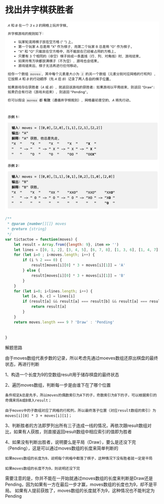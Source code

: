 # 找出井字棋获胜者

![mahua](./井字棋.jpeg)

```js
/**
 * @param {number[][]} moves
 * @return {string}
 */
var tictactoe = function(moves) {
    let result = Array.from({length: 9}, item => '')
    let lines = [[0, 1, 2], [3, 4, 5], [6, 7, 8], [1, 3, 6], [1, 4, 7], [2, 5, 8], [0, 4, 8], [2, 4, 6]]
    for (let i=0 ; i<moves.length; i++) {
        if (i % 2 === 0) {
            result[moves[i][0] * 3 + moves[i][1]] = 'A'
        } else {
            result[moves[i][0] * 3 + moves[i][1]] = 'B'
        }
    }
    for (let i=0; i<lines.length; i++) {
        let [a, b, c] = lines[i]
        if (result[a] && result[a] === result[b] && result[a] === result[c]) {
            return result[a]
        }
    }
    return moves.length === 9 ? 'Draw' : 'Pending'
    
    
}
```

解题思路

由于moves数组代表步数的记录，所以考虑先通过moeves数组还原出棋盘的最终状态，再进行判断

1、构造一个长度为9的空数组result用于储存棋盘的最终状态

2、遍历moves数组，判断每一步是由谁下在了哪个位置
```
条件规定A总是先手，所以moves的偶数索引为A下的子，奇数索引为B下的子，可以根据索引的奇偶来将A或B填入result；

由于moves中的子数组对应了网格的行和列，所以最终落子位置（对应result数组的索引）为 moves[i][0] * 3 + moves[i][1]；
```

3、判断胜者的方法即罗列出所有三子连成一线的情况，再依次跟result数组对比，如果有人获胜，则直接返回result数组中相应索引的值即为胜者

4、如果没有判断出胜者，说明要么是平局（Draw），要么是还没下完（Pending），这是可以通过moves数组的长度来简单判断的
```
如果moves数组的长度为9，说明每个网格中都落了棋子，这种情况下没有胜者就一定是平局

如果moves数组的长度不为9，则说明还没下完
```

需要注意的是，你并不能在一开始就通过moves数组的长度来判断是Draw还是Pending，因为如果有一方在最后一步才赢，moves数组的长度也为9，却不是平局。
如果有人提前获胜了，moves数组的长度就不为9，这种情况也不能判定为Pending
